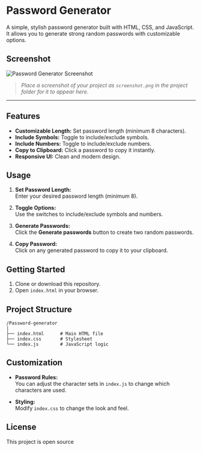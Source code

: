 # Password Generator

A simple, stylish password generator built with HTML, CSS, and JavaScript.  
It allows you to generate strong random passwords with customizable options.

## Screenshot

![Password Generator Screenshot](screenshot.png)

> _Place a screenshot of your project as `screenshot.png` in the project folder for it to appear here._

---

## Features

- **Customizable Length:** Set password length (minimum 8 characters).
- **Include Symbols:** Toggle to include/exclude symbols.
- **Include Numbers:** Toggle to include/exclude numbers.
- **Copy to Clipboard:** Click a password to copy it instantly.
- **Responsive UI:** Clean and modern design.

## Usage

1. **Set Password Length:**  
   Enter your desired password length (minimum 8).

2. **Toggle Options:**  
   Use the switches to include/exclude symbols and numbers.

3. **Generate Passwords:**  
   Click the **Generate passwords** button to create two random passwords.

4. **Copy Password:**  
   Click on any generated password to copy it to your clipboard.

## Getting Started

1. Clone or download this repository.
2. Open `index.html` in your browser.

## Project Structure

```
/Password-generator
│
├── index.html      # Main HTML file
├── index.css       # Stylesheet
└── index.js        # JavaScript logic
```

## Customization

- **Password Rules:**  
  You can adjust the character sets in `index.js` to change which characters are used.

- **Styling:**  
  Modify `index.css` to change the look and feel.

## License

This project is open source
